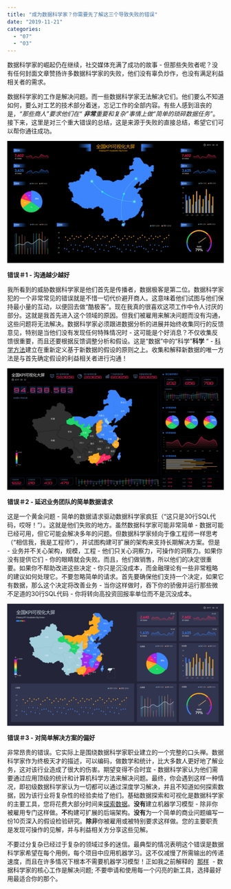 ```yaml
---
title: "成为数据科学家？你需要先了解这三个导致失败的错误"
date: "2019-11-21"
categories: 
  - "07"
  - "03"
---
```


数据科学家的崛起仍在继续，社交媒体充满了成功的故事 - 但那些失败者呢？没有任何封面文章赞扬许多数据科学家的失败，他们没有辜负炒作，也没有满足利益相关者的需求。

数据科学家的工作是解决问题。而一些数据科学家无法解决它们。他们要么不知道如何，要么对工艺的技术部分着迷，忘记工作的全部内容。有些人感到沮丧的是，_“那些商人”_要求他们在_“_ **_非常_**_重要和复杂”_事情上做_“简单的琐碎数据任务”_。接下来，这里是对三个重大错误的总结，这是来源于失败的直接总结，希望它们可以帮你通往成功。

![](images/图表优化-09.png)

**错误＃1 - 沟通越少越好**

我所看到的威胁数据科学家是他们首先是传播者，数据极客是第二位。数据科学家犯的一个非常常见的错误就是不惜一切代价避开商人。这意味着他们试图与他们保持最小量的互动，以便回去做“酷极客”。现在我真的很喜欢这项工作中令人讨厌的部分。这就是我首先进入这个领域的原因。但我们被雇用来解决问题而没有沟通，这些问题将无法解决。数据科学家必须跟进数据分析的进展并始终收集同行的反馈意见，特别是当他们没有发现任何特殊情况时 - 这可能是个好消息？不仅收集反馈很重要，而且还要根据反馈调整分析和假设。这是“数据”中的“科学”**科学** “ - [科学方法](https://cyborgus.com/2017/03/27/how-to-stay-out-of-analytic-rabbit-holes-avoiding-investigation-loops-and-their-traps/)建立在重新定义基于新数据的假设的原则之上。收集和解释新数据的唯一方法是与首先确定假设的利益相关者进行沟通！

![](images/图表优化-12.png)

**错误＃2 - 延迟业务团队的简单数据请求**

这是一个黄金问题 - 简单的数据请求驱动数据科学家疯狂（“这只是30行SQL代码，哎呀！”）。这就是他们失败的地方。虽然数据科学家可能非常简单 - 数据可能已经可用，但它可能会解决多年的问题。但数据科学家倾向于像工程师一样思考（“相信我，我是工程师”），并试图构建可扩展的架构来支持长期解决方案。但是 - 业务并不关心架构，规模，工程 - 他们只关心洞察力，可操作的洞察力。如果你没有提供它们 - 你的眼睛就会失败。而且，他们做销售，所以他们的决定很重要。如果你不帮助改进这些决定 - 你只是沉没成本，而金融理论有一些非常粗略的建议如何处理它。不要忽略简单的请求。首先要确保他们支持一个决定，如果它有数据，那么这个决定将改善业务 - 当你这样做时，吞下你的骄傲并运行那些微不足道的30行SQL代码 - 你将转向高投资回报率单位而不是沉没成本。

![](images/图表优化-07.png)

**错误＃3 - 对简单解决方案的偏好**

非常昂贵的错误。它实际上是围绕数据科学家职业建立的一个完整的口头禅。数据科学家作为终极天才的描述，可以编码，做数学和统计，比大多数人更好地了解业务，这对该行业造成了很大的伤害。期望变得不合时宜 - 数据科学家认为他们需要通过应用顶级的统计和计算机科学方法来解决问题。最终，你会遇到这样一种情况，即初级数据科学家认为一切都可以通过深度学习解决，并且不知道如何探索数据，因为该行业将复杂性的经验卖给了他们。基础数据探索和可视化是数据科学家的主要工具，您将花费大部分时间来[探索数据](https://cyborgus.com/2017/03/13/think-like-data-scientist/)。**没有**建立机器学习模型 - 除非你被雇用专门这样做。**不**构建可扩展的后端架构。**没有**为一个简单的商业问题编写一份10页深入的假设检验研究。**除非**你被雇用或被特别要求这样做。您的主要职责是发现可操作的见解，并与利益相关方分享这些见解。

不要过分复杂已经过于复杂的领域过多的迷信。最典型的情况表明这个错误是数据科学家希望在每个用例，每个项目中应用机器学习。这不仅减慢了所需输出的传递速度，而且在许多情况下根本不需要机器学习模型！正如我之前解释的  [那样](https://cyborgus.com/2017/03/13/think-like-data-scientist/)  - 数据科学家的核心工作是解决问题; 不要申请和使用每一个闪亮的新工具，选择最好用最适合你的那个。
